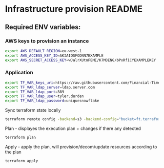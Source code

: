 # Infrastructure provision README

## Required ENV variables:

### AWS keys to provision an instance

```sh
export AWS_DEFAULT_REGION=eu-west-1
export AWS_ACCESS_KEY_ID=AKIAIOSFODNN7EXAMPLE
export AWS_SECRET_ACCESS_KEY=wJalrXUtnFEMI/K7MDENG/bPxRfiCYEXAMPLEKEY
```

### Application

```sh
export TF_VAR_keys_uri=https://raw.githubusercontent.com/Financial-Times/up-ssh-keys/master/authorized_keys
export TF_VAR_ldap_server=ldap.server.com
export TF_VAR_ldap_port=389
export TF_VAR_ldap_user=tyler.durden
export TF_VAR_ldap_password=uniquesnowflake
```

Sync terraform state locally

```sh
terraform remote config -backend=s3 -backend-config="bucket=ft.terraform.state-files" -backend-config="key=coco-key-ad-valid-svc/terraform.tfstate" -backend-config="region=eu-west-1"
```

Plan - displayes the execution plan + changes if there any detected

```sh
terraform plan
```

Apply - apply the plan, will provision/decom/update resources according to the plan

```sh
terraform apply
```
